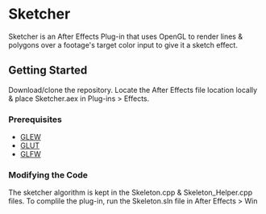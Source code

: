 # Sketcher

Sketcher is an After Effects Plug-in that uses OpenGL to render lines & polygons over a footage's target color input to give it a sketch effect.

## Getting Started

Download/clone the repository. Locate the After Effects file location locally & place Sketcher.aex in Plug-ins > Effects. 

### Prerequisites

* [GLEW](http://glew.sourceforge.net/)
* [GLUT](https://www.opengl.org/resources/libraries/glut/glut_downloads.php)
* [GLFW](http://www.glfw.org/download.html)


### Modifying the Code

The sketcher algorithm is kept in the Skeleton.cpp & Skeleton_Helper.cpp files. To complile the plug-in, run the Skeleton.sln file in After Effects > Win
